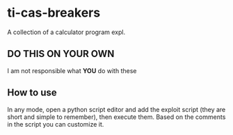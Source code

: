 # ti-cas-breakers
A collection of a calculator program expl.

## DO THIS ON YOUR OWN
I am not responsible what **YOU** do with these

## How to use
In any mode, open a python script editor and add the exploit script (they are short and simple to remember), then execute them. Based on the comments in the script you can customize it.

